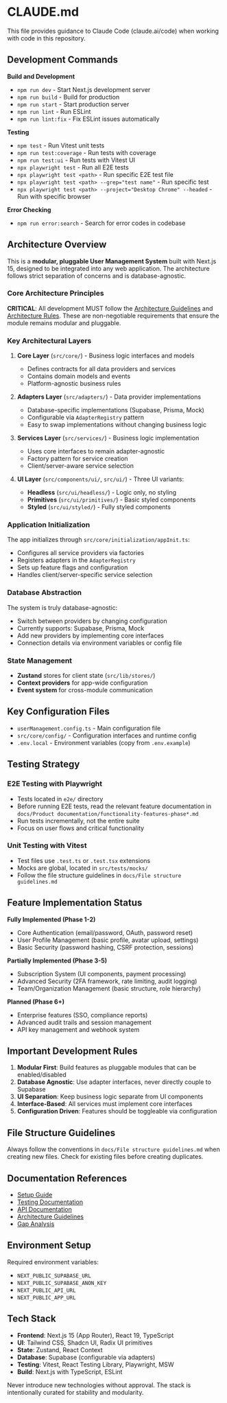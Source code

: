 # CLAUDE.md

This file provides guidance to Claude Code (claude.ai/code) when working with code in this repository.

## Development Commands

**Build and Development**
- `npm run dev` - Start Next.js development server
- `npm run build` - Build for production
- `npm run start` - Start production server
- `npm run lint` - Run ESLint
- `npm run lint:fix` - Fix ESLint issues automatically

**Testing**
- `npm test` - Run Vitest unit tests
- `npm run test:coverage` - Run tests with coverage
- `npm run test:ui` - Run tests with Vitest UI
- `npx playwright test` - Run all E2E tests
- `npx playwright test <path>` - Run specific E2E test file
- `npx playwright test <path> --grep="test name"` - Run specific test
- `npx playwright test <path> --project="Desktop Chrome" --headed` - Run with specific browser

**Error Checking**
- `npm run error:search` - Search for error codes in codebase

## Architecture Overview

This is a **modular, pluggable User Management System** built with Next.js 15, designed to be integrated into any web application. The architecture follows strict separation of concerns and is database-agnostic.

### Core Architecture Principles

**CRITICAL**: All development MUST follow the [Architecture Guidelines](./docs/Product%20documentation/Architecture%20Guidelines.md) and [Architecture Rules](./docs/Product%20documentation/Architecture%20Rules.md). These are non-negotiable requirements that ensure the module remains modular and pluggable.

### Key Architectural Layers

1. **Core Layer** (`src/core/`) - Business logic interfaces and models
   - Defines contracts for all data providers and services
   - Contains domain models and events
   - Platform-agnostic business rules

2. **Adapters Layer** (`src/adapters/`) - Data provider implementations
   - Database-specific implementations (Supabase, Prisma, Mock)
   - Configurable via `AdapterRegistry` pattern
   - Easy to swap implementations without changing business logic

3. **Services Layer** (`src/services/`) - Business logic implementation
   - Uses core interfaces to remain adapter-agnostic
   - Factory pattern for service creation
   - Client/server-aware service selection

4. **UI Layer** (`src/components/ui/`, `src/ui/`) - Three UI variants:
   - **Headless** (`src/ui/headless/`) - Logic only, no styling
   - **Primitives** (`src/ui/primitives/`) - Basic styled components
   - **Styled** (`src/ui/styled/`) - Fully styled components

### Application Initialization

The app initializes through `src/core/initialization/appInit.ts`:
- Configures all service providers via factories
- Registers adapters in the `AdapterRegistry`
- Sets up feature flags and configuration
- Handles client/server-specific service selection

### Database Abstraction

The system is truly database-agnostic:
- Switch between providers by changing configuration
- Currently supports: Supabase, Prisma, Mock
- Add new providers by implementing core interfaces
- Connection details via environment variables or config file

### State Management

- **Zustand** stores for client state (`src/lib/stores/`)
- **Context providers** for app-wide configuration
- **Event system** for cross-module communication

## Key Configuration Files

- `userManagement.config.ts` - Main configuration file
- `src/core/config/` - Configuration interfaces and runtime config
- `.env.local` - Environment variables (copy from `.env.example`)

## Testing Strategy

### E2E Testing with Playwright
- Tests located in `e2e/` directory
- Before running E2E tests, read the relevant feature documentation in `docs/Product documentation/functionality-features-phase*.md`
- Run tests incrementally, not the entire suite
- Focus on user flows and critical functionality

### Unit Testing with Vitest
- Test files use `.test.ts` or `.test.tsx` extensions
- Mocks are global, located in `src/tests/mocks/`
- Follow the file structure guidelines in `docs/File structure guidelines.md`

## Feature Implementation Status

**Fully Implemented (Phase 1-2)**
- Core Authentication (email/password, OAuth, password reset)
- User Profile Management (basic profile, avatar upload, settings)
- Basic Security (password hashing, CSRF protection, sessions)

**Partially Implemented (Phase 3-5)**
- Subscription System (UI components, payment processing)
- Advanced Security (2FA framework, rate limiting, audit logging)
- Team/Organization Management (basic structure, role hierarchy)

**Planned (Phase 6+)**
- Enterprise features (SSO, compliance reports)
- Advanced audit trails and session management
- API key management and webhook system

## Important Development Rules

1. **Modular First**: Build features as pluggable modules that can be enabled/disabled
2. **Database Agnostic**: Use adapter interfaces, never directly couple to Supabase
3. **UI Separation**: Keep business logic separate from UI components
4. **Interface-Based**: All services must implement core interfaces
5. **Configuration Driven**: Features should be toggleable via configuration

## File Structure Guidelines

Always follow the conventions in `docs/File structure guidelines.md` when creating new files. Check for existing files before creating duplicates.

## Documentation References

- [Setup Guide](docs/Product%20documentation/SETUP.md)
- [Testing Documentation](docs/Testing%20documentation/TESTING.md)
- [API Documentation](docs/Product%20documentation/API.md)
- [Architecture Guidelines](docs/Product%20documentation/Architecture%20Guidelines.md)
- [Gap Analysis](docs/Project%20documentation/GAP_ANALYSIS.md)

## Environment Setup

Required environment variables:
- `NEXT_PUBLIC_SUPABASE_URL`
- `NEXT_PUBLIC_SUPABASE_ANON_KEY`
- `NEXT_PUBLIC_API_URL`
- `NEXT_PUBLIC_APP_URL`

## Tech Stack

- **Frontend**: Next.js 15 (App Router), React 19, TypeScript
- **UI**: Tailwind CSS, Shadcn UI, Radix UI primitives
- **State**: Zustand, React Context
- **Database**: Supabase (configurable via adapters)
- **Testing**: Vitest, React Testing Library, Playwright, MSW
- **Build**: Next.js with TypeScript, ESLint

Never introduce new technologies without approval. The stack is intentionally curated for stability and modularity.